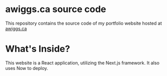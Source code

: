 # awiggs.ca source code
This repository contains the source code of my portfolio website hosted at [awiggs.ca](awiggs.ca)

# What's Inside?
This website is a React application, utilizing the Next.js framework. It also uses Now to deploy.